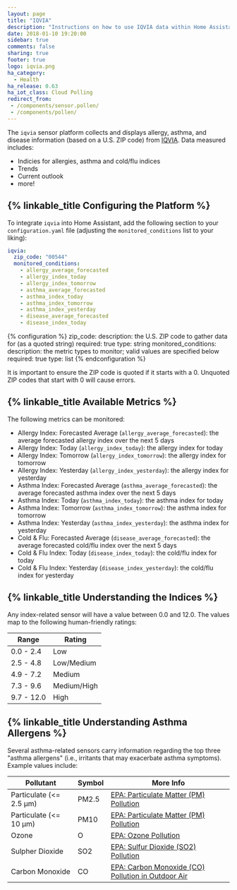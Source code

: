 ```yaml
---
layout: page
title: "IQVIA"
description: "Instructions on how to use IQVIA data within Home Assistant"
date: 2018-01-10 19:20:00
sidebar: true
comments: false
sharing: true
footer: true
logo: iqvia.png
ha_category:
  - Health
ha_release: 0.63
ha_iot_class: Cloud Polling
redirect_from:
 - /components/sensor.pollen/
 - /components/pollen/
---
```


The `iqvia` sensor platform collects and displays allergy, asthma, and disease
information (based on a U.S. ZIP code) from [IQVIA](https://www.iqvia.com/).
Data measured includes:

* Indicies for allergies, asthma and cold/flu indices
* Trends
* Current outlook
* more!

## {% linkable_title Configuring the Platform %}

To integrate `iqvia` into Home Assistant, add the following section to your
`configuration.yaml` file (adjusting the `monitored_conditions` list to your
liking):

```yaml
iqvia:
  zip_code: "00544"
  monitored_conditions:
    - allergy_average_forecasted
    - allergy_index_today
    - allergy_index_tomorrow
    - asthma_average_forecasted
    - asthma_index_today
    - asthma_index_tomorrow
    - asthma_index_yesterday
    - disease_average_forecasted
    - disease_index_today
```

{% configuration %}
  zip_code:
    description: the U.S. ZIP code to gather data for (as a quoted string)
    required: true
    type: string
  monitored_conditions:
    description: the metric types to monitor; valid values are specified below
    required: true
    type: list
{% endconfiguration %}

<p class='note warning'>
It is important to ensure the ZIP code is quoted if it starts with a 0. Unquoted
ZIP codes that start with 0 will cause errors.
</p>

## {% linkable_title Available Metrics %}

The following metrics can be monitored:

* Allergy Index: Forecasted Average (`allergy_average_forecasted`): the average forecasted allergy index over the next 5 days
* Allergy Index: Today (`allergy_index_today`): the allergy index for today
* Allergy Index: Tomorrow (`allergy_index_tomorrow`): the allergy index for tomorrow
* Allergy Index: Yesterday (`allergy_index_yesterday`): the allergy index for yesterday
* Asthma Index: Forecasted Average (`asthma_average_forecasted`): the average forecasted asthma index over the next 5 days
* Asthma Index: Today (`asthma_index_today`): the asthma index for today
* Asthma Index: Tomorrow (`asthma_index_tomorrow`): the asthma index for tomorrow
* Asthma Index: Yesterday (`asthma_index_yesterday`): the asthma index for yesterday
* Cold & Flu: Forecasted Average (`disease_average_forecasted`): the average forecasted cold/flu index over the next 5 days
* Cold & Flu Index: Today (`disease_index_today`): the cold/flu index for today
* Cold & Flu Index: Yesterday (`disease_index_yesterday`): the cold/flu index for yesterday

## {% linkable_title Understanding the Indices %}

Any index-related sensor will have a value between 0.0 and 12.0. The values
map to the following human-friendly ratings:

Range      | Rating
---------  | -----------
0.0 - 2.4  | Low
2.5 - 4.8  | Low/Medium
4.9 - 7.2  | Medium
7.3 - 9.6  | Medium/High
9.7 - 12.0 | High

## {% linkable_title Understanding Asthma Allergens %}

Several asthma-related sensors carry information regarding the top three
"asthma allergens" (i.e., irritants that may exacerbate asthma symptoms).
Example values include:

Pollutant | Symbol | More Info
--------- | ------ | ---------
Particulate (<= 2.5 μm) | PM2.5 | [EPA: Particulate Matter (PM) Pollution](https://www.epa.gov/pm-pollution)
Particulate (<= 10 μm) | PM10 | [EPA: Particulate Matter (PM) Pollution](https://www.epa.gov/pm-pollution)
Ozone | O | [EPA: Ozone Pollution](https://www.epa.gov/ozone-pollution)
Sulpher Dioxide | SO2 | [EPA: Sulfur Dioxide (SO2) Pollution](https://www.epa.gov/so2-pollution)
Carbon Monoxide | CO | [EPA: Carbon Monoxide (CO) Pollution in Outdoor Air](https://www.epa.gov/co-pollution)
